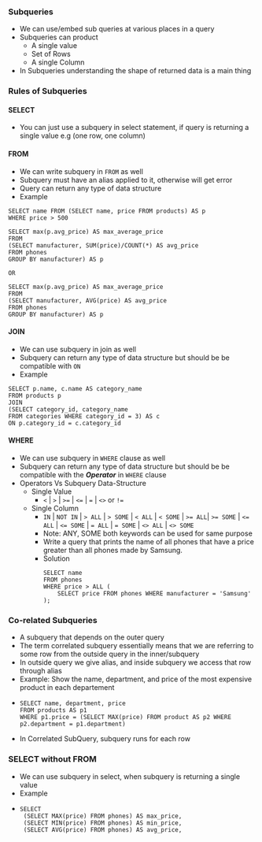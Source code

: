 ### Subqueries

- We can use/embed sub queries at various places in a query
- Subqueries can product
  - A single value
  - Set of Rows
  - A single Column
- In Subqueries understanding the shape of returned data is a main thing

### Rules of Subqueries

#### SELECT

- You can just use a subquery in select statement, if query is returning a single value e.g (one row, one column)

#### FROM

- We can write subquery in `FROM` as well
- Subquery must have an alias applied to it, otherwise will get error
- Query can return any type of data structure
- Example

```
SELECT name FROM (SELECT name, price FROM products) AS p
WHERE price > 500
```

```
SELECT max(p.avg_price) AS max_average_price
FROM
(SELECT manufacturer, SUM(price)/COUNT(*) AS avg_price
FROM phones
GROUP BY manufacturer) AS p
```

`OR`

```
SELECT max(p.avg_price) AS max_average_price
FROM
(SELECT manufacturer, AVG(price) AS avg_price
FROM phones
GROUP BY manufacturer) AS p
```

#### JOIN

- We can use subquery in join as well
- Subquery can return any type of data structure but should be be compatible with `ON`
- Example

```
SELECT p.name, c.name AS category_name
FROM products p
JOIN
(SELECT category_id, category_name
FROM categories WHERE category_id = 3) AS c
ON p.category_id = c.category_id
```

#### WHERE

- We can use subquery in `WHERE` clause as well
- Subquery can return any type of data structure but should be be compatible with the **_Operator_** in `WHERE` clause
- Operators Vs Subquery Data-Structure
  - Single Value
    - `<` | `>` | `>=` | `<=` | `=` | `<>` or `!=`
  - Single Column
    - `IN` | `NOT IN` | `> ALL` | `> SOME` | `< ALL` | `< SOME` | `>= ALL`| `>= SOME` | `<= ALL` | `<= SOME` | `= ALL` | `= SOME` | `<> ALL` | `<> SOME`
    - Note: ANY, SOME both keywords can be used for same purpose
    - Write a query that prints the name of all phones that have a price greater than all phones made by Samsung.
    - Solution
      ```
      SELECT name
      FROM phones
      WHERE price > ALL (
          SELECT price FROM phones WHERE manufacturer = 'Samsung'
      );
      ```

### Co-related Subqueries

- A subquery that depends on the outer query
- The term correlated subquery essentially means that we are referring to some row from the outside query in the inner/subquery
- In outside query we give alias, and inside subquery we access that row through alias
- Example: Show the name, department, and price of the most expensive product in each departement
- ```
  SELECT name, department, price
  FROM products AS p1
  WHERE p1.price = (SELECT MAX(price) FROM product AS p2 WHERE p2.department = p1.department)
  ```
- In Correlated SubQuery, subquery runs for each row

### SELECT without FROM

- We can use subquery in select, when subquery is returning a single value
- Example
- ```
  SELECT
   (SELECT MAX(price) FROM phones) AS max_price,
   (SELECT MIN(price) FROM phones) AS min_price,
   (SELECT AVG(price) FROM phones) AS avg_price,
  ```
